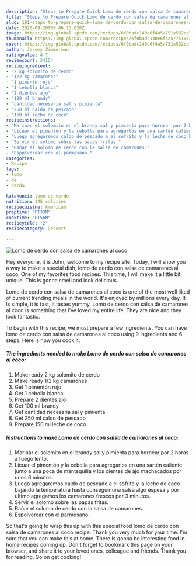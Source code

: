```yaml
---
description: "Steps to Prepare Quick Lomo de cerdo con salsa de camarones al coco"
title: "Steps to Prepare Quick Lomo de cerdo con salsa de camarones al coco"
slug: 101-steps-to-prepare-quick-lomo-de-cerdo-con-salsa-de-camarones-al-coco
date: 2020-09-20T00:46:13.020Z
image: https://img-global.cpcdn.com/recipes/6f0badc140e6f4a5/751x532cq70/lomo-de-cerdo-con-salsa-de-camarones-al-coco-foto-principal.jpg
thumbnail: https://img-global.cpcdn.com/recipes/6f0badc140e6f4a5/751x532cq70/lomo-de-cerdo-con-salsa-de-camarones-al-coco-foto-principal.jpg
cover: https://img-global.cpcdn.com/recipes/6f0badc140e6f4a5/751x532cq70/lomo-de-cerdo-con-salsa-de-camarones-al-coco-foto-principal.jpg
author: Jeremy Zimmerman
ratingvalue: 4.7
reviewcount: 34154
recipeingredient:
- "2 kg solomito de cerdo"
- "1/2 kg camarones"
- "1 pimentn rojo"
- "1 cebolla blanca"
- "2 dientes ajo"
- "100 ml brandy"
- "cantidad necesaria sal y pimienta"
- "250 ml caldo de pescado"
- "150 ml leche de coco"
recipeinstructions:
- "Marinar el solomito en el brandy sal y pimienta para hornear por 2 horas a fuego lento."
- "Licuar el pimentón y la cebolla para agregarlos en una sartén caliente junto a una poca de mantequilla y los dientes de ajo machacados por unos 6 minutos."
- "Luego agregaremos caldo de pescado a el sofrito y la leche de coco bajando la temperatura hasta conseguir una salsa algo espesa y por ultimo agregamos los camarones frescos por 3 minutos."
- "Servir el solomo sobre las papas fritas."
- "Bañar el solomo de cerdo con la salsa de camarones."
- "Espolvorear con el parmesano."
categories:
- Recipe
tags:
- lomo
- de
- cerdo

katakunci: lomo de cerdo 
nutrition: 145 calories
recipecuisine: American
preptime: "PT33M"
cooktime: "PT56M"
recipeyield: "2"
recipecategory: Dessert

---
```



![Lomo de cerdo con salsa de camarones al coco](https://img-global.cpcdn.com/recipes/6f0badc140e6f4a5/751x532cq70/lomo-de-cerdo-con-salsa-de-camarones-al-coco-foto-principal.jpg)

Hey everyone, it is John, welcome to my recipe site. Today, I will show you a way to make a special dish, lomo de cerdo con salsa de camarones al coco. One of my favorites food recipes. This time, I will make it a little bit unique. This is gonna smell and look delicious.



Lomo de cerdo con salsa de camarones al coco is one of the most well liked of current trending meals in the world. It's enjoyed by millions every day. It is simple, it is fast, it tastes yummy. Lomo de cerdo con salsa de camarones al coco is something that I've loved my entire life. They are nice and they look fantastic.


To begin with this recipe, we must prepare a few ingredients. You can have lomo de cerdo con salsa de camarones al coco using 9 ingredients and 6 steps. Here is how you cook it.

<!--inarticleads1-->

##### The ingredients needed to make Lomo de cerdo con salsa de camarones al coco:

1. Make ready 2 kg solomito de cerdo
1. Make ready 1/2 kg camarones
1. Get 1 pimentón rojo
1. Get 1 cebolla blanca
1. Prepare 2 dientes ajo
1. Get 100 ml brandy
1. Get cantidad necesaria sal y pimienta
1. Get 250 ml caldo de pescado
1. Prepare 150 ml leche de coco




<!--inarticleads2-->

##### Instructions to make Lomo de cerdo con salsa de camarones al coco:

1. Marinar el solomito en el brandy sal y pimienta para hornear por 2 horas a fuego lento.
1. Licuar el pimentón y la cebolla para agregarlos en una sartén caliente junto a una poca de mantequilla y los dientes de ajo machacados por unos 6 minutos.
1. Luego agregaremos caldo de pescado a el sofrito y la leche de coco bajando la temperatura hasta conseguir una salsa algo espesa y por ultimo agregamos los camarones frescos por 3 minutos.
1. Servir el solomo sobre las papas fritas.
1. Bañar el solomo de cerdo con la salsa de camarones.
1. Espolvorear con el parmesano.




So that's going to wrap this up with this special food lomo de cerdo con salsa de camarones al coco recipe. Thank you very much for your time. I'm sure that you can make this at home. There is gonna be interesting food in home recipes coming up. Don't forget to bookmark this page on your browser, and share it to your loved ones, colleague and friends. Thank you for reading. Go on get cooking!
